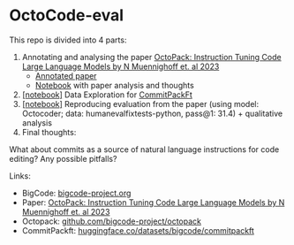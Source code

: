 # OctoCode-eval
This repo is divided into 4 parts:
1. Annotating and analysing the paper [OctoPack: Instruction Tuning Code Large Language Models by N Muennighoff et. al 2023](https://arxiv.org/abs/2308.07124)
   - [Annotated paper](https://github.com/Kirili4ik/OctoCode-eval)
   - [Notebook](https://github.com/Kirili4ik/OctoCode-eval) with paper analysis and thoughts
1. [[notebook]](https://github.com/Kirili4ik/OctoCode-eval) Data Exploration for [CommitPackFt](https://huggingface.co/datasets/bigcode/commitpackft)
1. [[notebook]](https://github.com/Kirili4ik/OctoCode-eval/blob/main/eval_reproduction/OctoCoder_eval_reproduce.ipynb) Reproducing evaluation from the paper (using model: Octocoder; data: humanevalfixtests-python, pass@1: 31.4) + qualitative analysis
1. Final thoughts:

What about commits as a source of natural language instructions for code editing? Any possible pitfalls? 


Links:
- BigCode: [bigcode-project.org](https://www.bigcode-project.org/)
- Paper: [OctoPack: Instruction Tuning Code Large Language Models by N Muennighoff et. al 2023](https://arxiv.org/abs/2308.07124)
- Octopack: [github.com/bigcode-project/octopack](https://github.com/bigcode-project/octopack)
- CommitPackft: [huggingface.co/datasets/bigcode/commitpackft](https://huggingface.co/datasets/bigcode/commitpackft)
